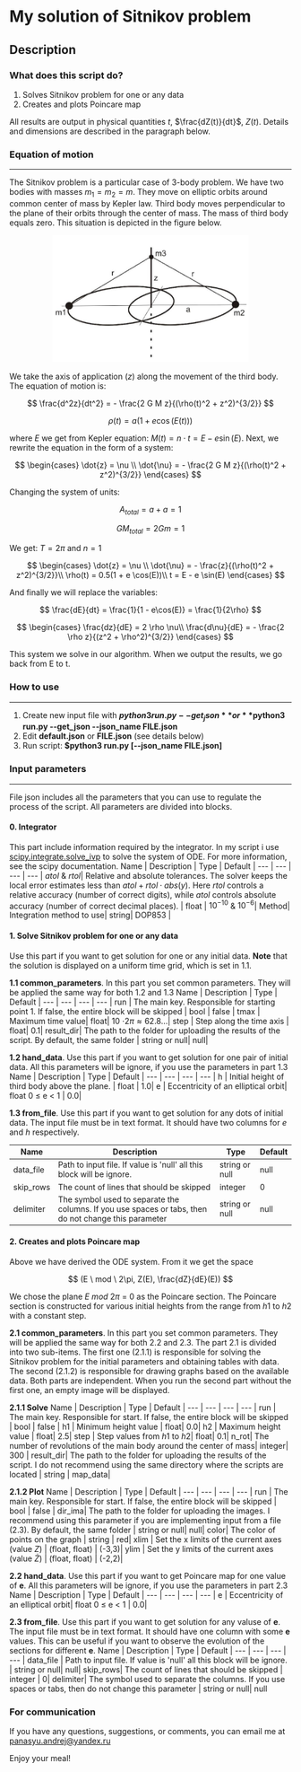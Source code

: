 # My solution of Sitnikov problem


## Description


### What does this script do?


1. Solves Sitnikov problem for one or any data
2. Creates and plots Poincare map

All results are output in physical quantities $t$, $\frac{dZ(t)}{dt}$, $Z(t)$. Details and dimensions are described in the paragraph below. 

### Equation of motion

***

The Sitnikov problem is a particular case of 3-body problem. We have two bodies with masses $m_1 = m_2 = m$. They move on elliptic orbits around common center of mass by Kepler law. Third body moves perpendicular to the plane of their orbits through the center of mass. The mass of third body equals zero. This situation is depicted in the figure below.
<p align="center">
<img  src="https://github.com/LAstroNomer/Sitnikov_problem/blob/master/Sitnikov_Problem_Konfiguration.jpeg"  width="350" />
</p>

We take the axis of application ($z$) along the movement of the third body. The equation of motion is:

$$
    \frac{d^2z}{dt^2} = -  \frac{2 G M z}{(\rho(t)^2 + z^2)^{3/2}}
$$

$$
    \rho(t) = a(1 + e \cos(E(t)))
$$

where $E$ we get from Kepler equation: $M(t) = n \cdot t = E - e \sin(E)$. Next, we rewrite the equation in the form of a system:

$$
    \begin{cases} 
    \dot{z} = \nu \\  
    \dot{\nu} =  - \frac{2 G M z}{(\rho(t)^2 + z^2)^{3/2}} 
    \end{cases}
$$

Changing the system of units:

$$
A_{total} = a+a = 1
$$

$$
GM_{total} = 2Gm = 1
$$

We get: $T = 2 \pi$ and $n = 1$ 

$$
    \begin{cases} 
    \dot{z} = \nu \\  
    \dot{\nu} =  - \frac{z}{(\rho(t)^2 + z^2)^{3/2}}\\
    \rho(t) = 0.5(1 + e \cos(E))\\
    t = E - e \sin(E)
    \end{cases}
$$


And finally we will replace the variables:

$$
    \frac{dE}{dt} = \frac{1}{1 - e\cos(E)} = \frac{1}{2\rho}
$$

$$
    \begin{cases} 
    \frac{dz}{dE} = 2 \rho \nu\\
    \frac{d\nu}{dE} = - \frac{2 \rho z}{(z^2 + \rho^2)^{3/2}}
    \end{cases}
$$

This system we solve in our algorithm. When we output the results, we go back from E to t.

### How to use
***
1. Create new input file with **$python3 run.py --get_json** or **$python3 run.py --get_json --json_name FILE.json**
2. Edit **default.json** or **FILE.json** (see details below)
3. Run script: **$python3 run.py [--json_name FILE.json]**

### Input parameters
***
File json includes all the parameters that you can use to regulate the process of the script. All parameters are divided into blocks.

#### **0. Integrator** 
This part include information required by the integrator. In my script i use [scipy.integrate.solve_ivp](https://docs.scipy.org/doc/scipy/reference/generated/scipy.integrate.solve_ivp.html) to solve the system of ODE. For more information, see the scipy documentation.
Name | Description | Type | Default |
---  | ---         | ---  | ---     |
$atol$ \& $rtol$| Relative and absolute tolerances. The solver keeps the local error estimates less than $atol + rtol \cdot abs(y)$. Here $rtol$ controls a relative accuracy (number of correct digits), while $atol$ controls absolute accuracy (number of correct decimal places). | float | $10^{-10}$ \& $10^{-6}$|
Method| Integration method to use| string| DOP853 |


#### **1. Solve Sitnikov problem for one or any data** 
Use this part if you want to get solution for one or any initial data. **Note** that the solution is displayed on a uniform time grid, which is set in 1.1. 

**1.1 common_parameters**. In this part you set common parameters. They will be applied the same way for both 1.2 and 1.3
Name | Description | Type | Default |
---  | ---         | ---  | ---     |
run  | The main key. Responsible for starting point 1. If false, the entire block will be skipped   | bool | false |
tmax | Maximum time value| float| 10 $\cdot 2 \pi \approx 62.8...$|
step | Step along the time axis | float| 0.1|
result_dir| The path to the folder for uploading the results of the script. By default, the same folder | string or null| null|


**1.2 hand_data**. Use this part if you want to get solution for one pair of initial data. All this parameters will be ignore, if you use the parameters in part 1.3
Name | Description | Type | Default |
---  | ---         | ---  | ---     |
h    | Initial height of third body above the plane.        | float |   1.0|
e    | Eccentricity of an elliptical orbit| float 0 $\le$ e < 1 | 0.0|

**1.3 from_file**. Use this part if you want to get solution for any dots of initial data. The input file must be in text format. It should have two columns for $e$ and $h$ respectively.

Name | Description | Type | Default |
---  | ---         | ---  | ---     |
data_file    | Path to input file. If value is 'null' all this block will be ignore.         | string or null|   null|
skip_rows| The count of lines that should be skipped | integer | 0|
delimiter| The symbol used to separate the columns. If you use spaces or tabs, then do not change this parameter | string or null| null

#### **2. Creates and plots Poincare map** 
Above we have derived the ODE system. From it we get the space 

$$
(E  \ mod \  2\pi, Z(E), \frac{dZ}{dE}(E)) 
$$

We chose the plane $E$ $mod$ $2 \pi$ = $0$ as the Poincare section. The Poincare section is constructed for various initial heights from the range from $h1$ to $h2$ with a constant step. 

**2.1 common_parameters**. In this part you set common parameters. They will be applied the same way for both 2.2 and 2.3. The part 2.1 is divided into two sub-items. The first one (2.1.1) is responsible for solving the Sitnikov problem for the initial parameters and obtaining tables with data. The second (2.1.2) is responsible for drawing graphs based on the available data. Both parts are independent. When you run the second part without the first one, an empty image will be displayed.

**2.1.1 Solve**
Name | Description | Type | Default |
---  | ---         | ---  | ---     |
run  | The main key. Responsible for start. If false, the entire block will be skipped   | bool | false |
h1   | Minimum height value | float| 0.0|
h2   | Maximum height value | float| 2.5|
step | Step values from $h1$ to $h2$| float| 0.1|
n_rot| The number of revolutions of the main body around the center of mass| integer| 300 |
result_dir| The path to the folder for uploading the results of the script. I do not recommend using the same directory where the scripts are located | string | map_data|

**2.1.2 Plot**
Name | Description | Type | Default |
---  | ---         | ---  | ---     |
run  | The main key. Responsible for start. If false, the entire block will be skipped   | bool | false |
dir_ima| The path to the folder for uploading the images. I recommend using this parameter if you are implementing input from a file (2.3). By default, the same folder | string or null| null|
color|  The color of points on the graph | string | red|
xlim | Set the x limits of the current axes (value $Z$) | (float, float) | (-3,3)|
ylim | Set the y limits of the current axes (value $\dot{Z}$) | (float, float) | (-2,2)|

**2.2 hand_data**. Use this part if you want to get Poincare map for one value of **e**. All this parameters will be ignore, if you use the parameters in part 2.3
Name | Description | Type | Default |
---  | ---         | ---  | ---     |
e    | Eccentricity of an elliptical orbit| float 0 $\le$ e < 1 | 0.0|

**2.3 from_file**. Use this part if you want to get solution for any valuse of **e**. The input file must be in text format. It should have one column with some **e** values. This can be useful if you want to observe the evolution of the sections for different **e**.
Name | Description | Type | Default |
---  | ---         | ---  | ---     |
data_file    | Path to input file. If value is 'null' all this block will be ignore.         | string or null|   null|
skip_rows| The count of lines that should be skipped | integer | 0|
delimiter| The symbol used to separate the columns. If you use spaces or tabs, then do not change this parameter | string or null| null


### For communication

If you have any questions, suggestions, or comments, you can email me at panasyu.andrej@yandex.ru

Enjoy your meal!

